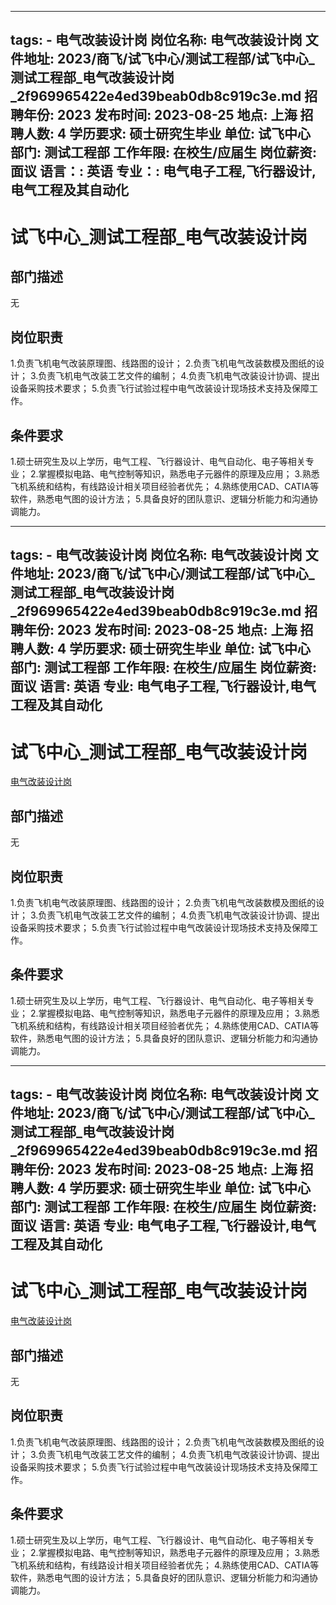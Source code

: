 
---
tags:
    - 电气改装设计岗
岗位名称: 电气改装设计岗
文件地址: 2023/商飞/试飞中心/测试工程部/试飞中心_测试工程部_电气改装设计岗_2f969965422e4ed39beab0db8c919c3e.md
招聘年份: 2023
发布时间: 2023-08-25
地点: 上海
招聘人数: 4
学历要求: 硕士研究生毕业
单位: 试飞中心
部门: 测试工程部
工作年限: 在校生/应届生
岗位薪资: 面议
语言：: 英语
专业：: 电气电子工程,飞行器设计,电气工程及其自动化
---

# 试飞中心_测试工程部_电气改装设计岗

## 部门描述

无

## 岗位职责

1.负责飞机电气改装原理图、线路图的设计；
 2.负责飞机电气改装数模及图纸的设计；
 3.负责飞机电气改装工艺文件的编制；
 4.负责飞机电气改装设计协调、提出设备采购技术要求；
 5.负责飞行试验过程中电气改装设计现场技术支持及保障工作。

 ## 条件要求

1.硕士研究生及以上学历，电气工程、飞行器设计、电气自动化、电子等相关专业；
 2.掌握模拟电路、电气控制等知识，熟悉电子元器件的原理及应用；
 3.熟悉飞机系统和结构，有线路设计相关项目经验者优先；
 4.熟练使用CAD、CATIA等软件，熟悉电气图的设计方法；
 5.具备良好的团队意识、逻辑分析能力和沟通协调能力。

---
tags:
    - 电气改装设计岗
岗位名称: 电气改装设计岗
文件地址: 2023/商飞/试飞中心/测试工程部/试飞中心_测试工程部_电气改装设计岗_2f969965422e4ed39beab0db8c919c3e.md
招聘年份: 2023
发布时间: 2023-08-25
地点: 上海
招聘人数: 4
学历要求: 硕士研究生毕业
单位: 试飞中心
部门: 测试工程部
工作年限: 在校生/应届生
岗位薪资: 面议
语言: 英语
专业: 电气电子工程,飞行器设计,电气工程及其自动化
---

# 试飞中心_测试工程部_电气改装设计岗

[电气改装设计岗](http://zhaopin.comac.cc/zp/ct/out/position/positionDetail?planid=2f969965422e4ed39beab0db8c919c3e)

## 部门描述

无

## 岗位职责

1.负责飞机电气改装原理图、线路图的设计；
 2.负责飞机电气改装数模及图纸的设计；
 3.负责飞机电气改装工艺文件的编制；
 4.负责飞机电气改装设计协调、提出设备采购技术要求；
 5.负责飞行试验过程中电气改装设计现场技术支持及保障工作。

 ## 条件要求

1.硕士研究生及以上学历，电气工程、飞行器设计、电气自动化、电子等相关专业；
 2.掌握模拟电路、电气控制等知识，熟悉电子元器件的原理及应用；
 3.熟悉飞机系统和结构，有线路设计相关项目经验者优先；
 4.熟练使用CAD、CATIA等软件，熟悉电气图的设计方法；
 5.具备良好的团队意识、逻辑分析能力和沟通协调能力。

---
tags:
    - 电气改装设计岗
岗位名称: 电气改装设计岗
文件地址: 2023/商飞/试飞中心/测试工程部/试飞中心_测试工程部_电气改装设计岗_2f969965422e4ed39beab0db8c919c3e.md
招聘年份: 2023
发布时间: 2023-08-25
地点: 上海
招聘人数: 4
学历要求: 硕士研究生毕业
单位: 试飞中心
部门: 测试工程部
工作年限: 在校生/应届生
岗位薪资: 面议
语言: 英语
专业: 电气电子工程,飞行器设计,电气工程及其自动化
---

# 试飞中心_测试工程部_电气改装设计岗

[电气改装设计岗](http://zhaopin.comac.cc/zp/ct/out/position/positionDetail?planid=2f969965422e4ed39beab0db8c919c3e)


## 部门描述

无

## 岗位职责

1.负责飞机电气改装原理图、线路图的设计；
 2.负责飞机电气改装数模及图纸的设计；
 3.负责飞机电气改装工艺文件的编制；
 4.负责飞机电气改装设计协调、提出设备采购技术要求；
 5.负责飞行试验过程中电气改装设计现场技术支持及保障工作。

 ## 条件要求

1.硕士研究生及以上学历，电气工程、飞行器设计、电气自动化、电子等相关专业；
 2.掌握模拟电路、电气控制等知识，熟悉电子元器件的原理及应用；
 3.熟悉飞机系统和结构，有线路设计相关项目经验者优先；
 4.熟练使用CAD、CATIA等软件，熟悉电气图的设计方法；
 5.具备良好的团队意识、逻辑分析能力和沟通协调能力。
